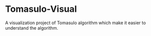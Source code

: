 # Tomasulo-Visual
A visualization project of Tomasulo algorithm which make it easier to understand the algorithm.
